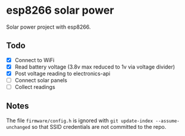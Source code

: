 # esp8266 solar power

Solar power project with esp8266.

## Todo

- [x] Connect to WiFi
- [x] Read battery voltage (3.8v max reduced to 1v via voltage divider)
- [x] Post voltage reading to electronics-api
- [ ] Connect solar panels
- [ ] Collect readings

## Notes

The file `firmware/config.h` is ignored with `git update-index --assume-unchanged` so that SSID credentials are not committed to the repo.
